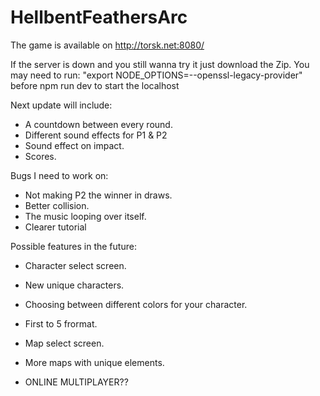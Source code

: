 # HellbentFeathersArc

The game is available on http://torsk.net:8080/

If the server is down and you still wanna try it just download the Zip.
You may need to run: "export NODE_OPTIONS=--openssl-legacy-provider" before npm run dev to start the localhost

Next update will include:

 - A countdown between every round.
 - Different sound effects for P1 & P2
 - Sound effect on impact.
 - Scores.

Bugs I need to work on:
- Not making P2 the winner in draws.
- Better collision.
- The music looping over itself.
- Clearer tutorial


Possible features in the future:

- Character select screen.
- New unique characters.
- Choosing between different colors for your character.
- First to 5 frormat.
- Map select screen.
- More maps with unique elements.

- ONLINE MULTIPLAYER??


